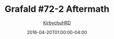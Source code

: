 ---
title: "Grafald #72-2 Aftermath"
type: "image"
date: 2016-04-20T01:00:00-04:00
draft: false
categories:
- blog
- projects
- grafald
image_path: "../img/2016/72-2.png"
alt_text: ""
is_subpage: true
author: "[KirbychuHRD](https://cohost.org/KirbychuHRD)"
---